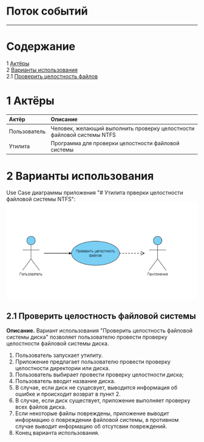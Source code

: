 

# Поток событий
---

# Содержание
1 [Актёры](#actors)  
2 [Варианты использования](#use_case)  
2.1 [Проверить целостность файлов](#disk_file_system_check)


<a name="actors"/>

# 1 Актёры

| Актёр | Описание |
|:--|:--|
| Пользователь | Человек, желающий выполнить проверку целостности файловой системы NTFS |
| Утилита | Программа для проверки целостности файловой системы |

<a name="use_case"/>

# 2 Варианты использования

Use Case диаграммы приложения "# Утилита прверки целостности файловой системы NTFS":
![Диалог проверки файлов](../../../Images/System%20design/UseCase/usecase.png)


<a name="disk_file_system_check"/>

## 2.1 Проверить целостность файловой системы
**Описание.** Вариант использования "Проверить целостность файловой системы диска" позволяет пользователю провести проверку целостности файловой системы диска.  

1. Пользователь запускает утилиту.
2. Приложение предлагает пользователю провести проверку целостности директории или диска. 
3. Пользователь выбирает провести проверку целостности диска;
4. Пользователь вводит название диска.
5. В случае, если диск не сущесвует, выводится информация об ошибке и происходит возврат в пункт 2.
6. В случае, если диск существует, приложение выполняет проверку всех файлов диска.
7. Если некоторые файлы повреждены, приложение выводит информацию о повреждении файловой системы, в противном случае выводит информацию об отсутсвии повреждений.
8. Конец варианта использования.